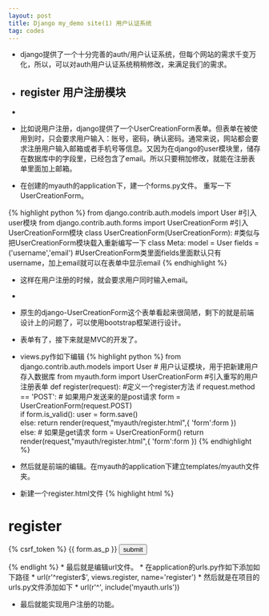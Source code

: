 ```yaml
---
layout: post
title: Django my_demo site(1) 用户认证系统
tag: codes
---
```


*  django提供了一个十分完善的auth/用户认证系统，但每个网站的需求千变万化，所以，可以对auth用户认证系统稍稍修改，来满足我们的需求。

*  <h2> register 用户注册模块</h2>
*  
*  比如说用户注册，django提供了一个UserCreationForm表单。但表单在被使用到时，只会要求用户输入：账号，密码，确认密码。通常来说，网站都会要求注册用户输入邮箱或者手机号等信息。又因为在django的user模块里，储存在数据库中的字段里，已经包含了email。所以只要稍加修改，就能在注册表单里面加上邮箱。

*  在创建的myauth的application下，建一个forms.py文件。 重写一下UserCreationForm。

{% highlight python %}
from django.contrib.auth.models import User  #引入user模块
from django.contrib.auth.forms import UserCreationForm  #引入UserCreationForm模块
class UserCreationForm(UserCreationForm):   #类似与把UserCreationForm模块载入重新编写一下
	class Meta:
		model = User
		fields = ('username','email')  #UserCreationForm类里面fields里面默认只有username，加上email就可以在表单中显示email
{% endhighlight %}

*  这样在用户注册的时候，就会要求用户同时输入email。
*
*  原生的django-UserCreationForm这个表单看起来很简陋，剩下的就是前端设计上的问题了，可以使用bootstrap框架进行设计。

*  表单有了，接下来就是MVC的开发了。
*  views.py作如下编辑
{% highlight python %}
from django.contrib.auth.models import User  # 用户认证模块，用于把新建用户存入数据库
from myauth.form import UserCreationForm  #引入重写的用户注册表单
def register(request):   #定义一个register方法
    if request.method == 'POST':  #  如果用户发送来的是post请求
        form = UserCreationForm(request.POST)    
        if form.is_valid():
            user = form.save()    
        else:
            return render(request,"myauth/register.html",{
              'form':form
               })   
    else:   #  如果是get请求
        form = UserCreationForm()
        return render(request,"myauth/register.html",{
              'form':form
               })
{% endhighlight %}
*  然后就是前端的编辑。在myauth的application下建立templates/myauth文件夹。
*  新建一个register.html文件
{% highlight html %}
 <h1>register</h1>
  <form action="" method="post">
  	{% csrf_token %}
      {{ form.as_p }}
      <input type="submit" value="submit">
  </form>
{% endlight %}
*  最后就是编辑url文件。
*  在application的urls.py作如下添加如下路径
*  url(r'^register$', views.register, name='register')
*  然后就是在项目的urls.py文件添加如下
*  url(r'^', include('myauth.urls'))

*  最后就能实现用户注册的功能。
